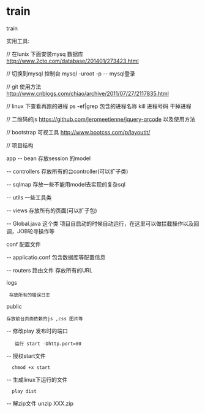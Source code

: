 train
=====

train


实用工具:

// 在lunix 下面安装mysq 数据库
http://www.2cto.com/database/201401/273423.html

// 切换到mysql 控制台
mysql -uroot -p  -- mysql登录

// git 使用方法
http://www.cnblogs.com/chiao/archive/2011/07/27/2117835.html

// linux 下查看再跑的进程 
ps -ef|grep 包含的进程名称
kill 进程号码 干掉进程

// 二维码的js
https://github.com/jeromeetienne/jquery-qrcode 以及使用方法

// bootstrap 可视工具
http://www.bootcss.com/p/layoutit/

// 项目结构

app 
  -- bean    存放session 的model 
  
  -- controllers  存放所有的台controller(可以扩子类)
  
  -- sqlmap  存放一些不能用model去实现的复杂sql
  
  -- utils  一些工具类
  
  -- views  存放所有的页面(可以扩子包)
  
  -- Global.java 这个类 项目自启动的时候自动运行，在这里可以做拦截操作以及回调，JOB轮寻操作等
  
conf   配置文件
  
  -- applicatio.conf  包含数据库等配置信息
  
  -- routers 路由文件 存放所有的URL

logs 

     存放所有的错误日志

public 

    存放前台页面依赖的js ,css 图片等



-- 修改play 发布时的端口

       运行 start -Dhttp.port=80
    
-- 授权start文件

      chmod +x start
   
-- 生成linux下运行的文件

      play dist
 -- 解zip文件
    unzip XXX.zip
